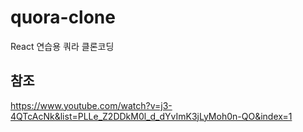# quora-clone

React 연습용 쿼라 클론코딩

## 참조
https://www.youtube.com/watch?v=j3-4QTcAcNk&list=PLLe_Z2DDkM0l_d_dYvImK3jLyMoh0n-QO&index=1
